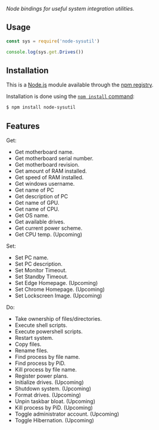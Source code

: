 *Node bindings for useful system integration utilities.*

## Usage

```js
const sys = require('node-sysutil')

console.log(sys.get.Drives())
```

## Installation

This is a [Node.js](https://nodejs.org/en/) module available through the
[npm registry](https://www.npmjs.com/).

Installation is done using the
[`npm install` command](https://docs.npmjs.com/getting-started/installing-npm-packages-locally):

```bash
$ npm install node-sysutil
```

## Features
Get:
* Get motherboard name.
* Get motherboard serial number.
* Get motherboard revision.
* Get amount of RAM installed.
* Get speed of RAM installed.
* Get windows username.
* Get name of PC
* Get description of PC
* Get name of GPU.
* Get name of CPU.
* Get OS name.
* Get available drives.
* Get current power scheme.
* Get CPU temp. (Upcoming)

Set: 
* Set PC name.
* Set PC description.
* Set Monitor Timeout.
* Set Standby Timeout.
* Set Edge Homepage. (Upcoming)
* Set Chrome Homepage. (Upcoming)
* Set Lockscreen Image. (Upcoming)

Do:
* Take ownership of files/directories.
* Execute shell scripts.
* Execute powershell scripts.
* Restart system.
* Copy files.
* Rename files.
* Find process by file name.
* Find process by PiD.
* Kill process by file name.
* Register power plans.
* Initialize drives. (Upcoming)
* Shutdown system. (Upcoming)
* Format drives. (Upcoming)
* Unpin taskbar bloat. (Upcoming)
* Kill process by PiD. (Upcoming)
* Toggle administrator account. (Upcoming)
* Toggle Hibernation. (Upcoming)